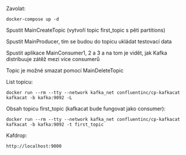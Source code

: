 Zavolat:

    docker-compose up -d

Spustit MainCreateTopic (vytvoří topic first_topic s pěti partitions)

Spustit MainProducer, tím se budou do topicu ukládat testovací data

Spustit aplikace MainConsumer1, 2 a 3 a na tom je vidět, jak Kafka distribuuje zátěž mezi více consumerů

Topic je možné smazat pomocí MainDeleteTopic

List topicu:

    docker run --rm --tty --network kafka_net confluentinc/cp-kafkacat kafkacat -b kafka:9092 -L

Obsah topicu first_topic (kafkacat bude fungovat jako consumer):

    docker run --rm --tty --network kafka_net confluentinc/cp-kafkacat kafkacat -b kafka:9092 -t first_topic

Kafdrop:

    http://localhost:9000